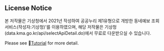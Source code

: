 ## License Notice

본 저작물은 기상청에서 2021년 작성하여 공공누리 제1유형으로 개방한 동네예보 조회서비스(작성자:기상청)'를 이용하였으며, 해당 저작물은 기상청(data.kma.go.kr/api/selectApiDetail.do)에서 무료로 다운받으실 수 있습니다.

Please see 🎸[Tutorial](https://rubenchoi.tistory.com/48) for more detail.
